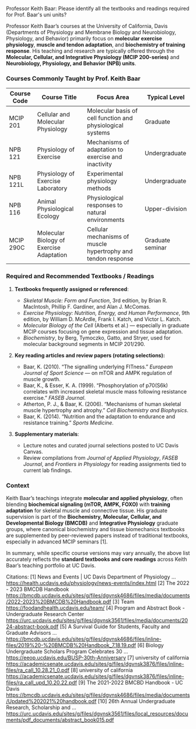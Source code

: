 


Professor Keith Baar: Please identify all the textbooks and readings required for Prof. Baar's uni units?

Professor Keith Baar’s courses at the University of California, Davis (Departments of Physiology and Membrane Biology and Neurobiology, Physiology, and Behavior) primarily focus on **molecular exercise physiology**, **muscle and tendon adaptation**, and **biochemistry of training response**. His teaching and research are typically offered through the **Molecular, Cellular, and Integrative Physiology (MCIP 200-series)** and **Neurobiology, Physiology, and Behavior (NPB) units**.

### Courses Commonly Taught by Prof. Keith Baar

| Course Code | Course Title | Focus Area | Typical Level |
|--------------|--------------|-------------|----------------|
| MCIP 201 | Cellular and Molecular Physiology | Molecular basis of cell function and physiological systems | Graduate |
| NPB 121 | Physiology of Exercise | Mechanisms of adaptation to exercise and inactivity | Undergraduate |
| NPB 121L | Physiology of Exercise Laboratory | Experimental physiology methods | Undergraduate |
| NPB 116 | Animal Physiological Ecology | Physiological responses to natural environments | Upper-division |
| MCIP 290C | Molecular Biology of Exercise Adaptation | Cellular mechanisms of muscle hypertrophy and tendon response | Graduate seminar |

### Required and Recommended Textbooks / Readings

1. **Textbooks frequently assigned or referenced**:
   - *Skeletal Muscle: Form and Function*, 3rd edition, by Brian R. MacIntosh, Phillip F. Gardiner, and Alan J. McComas.  
   - *Exercise Physiology: Nutrition, Energy, and Human Performance*, 9th edition, by William D. McArdle, Frank I. Katch, and Victor L. Katch.  
   - *Molecular Biology of the Cell* (Alberts et al.) — especially in graduate MCIP courses focusing on gene expression and tissue adaptation.  
   - *Biochemistry*, by Berg, Tymoczko, Gatto, and Stryer, used for molecular background segments in MCIP 201/290.  

2. **Key reading articles and review papers (rotating selections):**
   - Baar, K. (2010). “The signalling underlying FITness.” *European Journal of Sport Science* — on mTOR and AMPK regulation of muscle growth.  
   - Baar, K., & Esser, K. A. (1999). “Phosphorylation of p70(S6k) correlates with increased skeletal muscle mass following resistance exercise.” *FASEB Journal*.  
   - Atherton, P. J., & Baar, K. (2006). “Mechanisms of human skeletal muscle hypertrophy and atrophy.” *Cell Biochemistry and Biophysics*.  
   - Baar, K. (2014). “Nutrition and the adaptation to endurance and resistance training.” *Sports Medicine*.  

3. **Supplementary materials**:
   - Lecture notes and curated journal selections posted to UC Davis Canvas.  
   - Review compilations from *Journal of Applied Physiology*, *FASEB Journal*, and *Frontiers in Physiology* for reading assignments tied to current lab findings.

### Context

Keith Baar’s teachings integrate **molecular and applied physiology**, often blending **biochemical signaling (mTOR, AMPK, FOXO)** with **training adaptation** for skeletal muscle and connective tissue. His graduate supervision is part of the **Biochemistry, Molecular, Cellular, and Developmental Biology (BMCDB)** and **Integrative Physiology** graduate groups, where canonical biochemistry and tissue biomechanics textbooks are supplemented by peer-reviewed papers instead of traditional textbooks, especially in advanced MCIP seminars [1].

In summary, while specific course versions may vary annually, the above list accurately reflects the **standard textbooks and core readings** across Keith Baar’s teaching portfolio at UC Davis.

Citations:
[1] News and Events | UC Davis Department of Physiology ... https://health.ucdavis.edu/physiology/news-events/index.html
[2] The 2022 - 2023 BMCDB Handbook https://bmcdb.ucdavis.edu/sites/g/files/dgvnsk4686/files/media/documents/2022-2023%20BMCDB%20Handbook.pdf
[3] Team https://foodandhealth.ucdavis.edu/team/
[4] Program and Abstract Book - Undergraduate Research Center https://urc.ucdavis.edu/sites/g/files/dgvnsk3561/files/media/documents/2024-abstract-book.pdf
[5] A Survival Guide for Students, Faculty and Graduate Advisors ... https://bmcdb.ucdavis.edu/sites/g/files/dgvnsk4686/files/inline-files/2019%20-%20BMCDB%20Handbook_7.18.19.pdf
[6] Biology Undergraduate Scholars Program Celebrates 30 ... https://eeop.ucdavis.edu/BUSP-30th-Anniversary
[7] university of california https://academicsenate.ucdavis.edu/sites/g/files/dgvnsk3876/files/inline-files/ra_call_10.28.21_0.pdf
[8] university of california https://academicsenate.ucdavis.edu/sites/g/files/dgvnsk3876/files/inline-files/ra_call_upd_10.20.22.pdf
[9] The 2021-2022 BMCBD Handbook - UC Davis https://bmcdb.ucdavis.edu/sites/g/files/dgvnsk4686/files/media/documents/Updated%202021%20handbook.pdf
[10] 26th Annual Undergraduate Research, Scholarship and ... https://urc.ucdavis.edu/sites/g/files/dgvnsk3561/files/local_resources/documents/pdf_documents/abstract_book015.pdf
